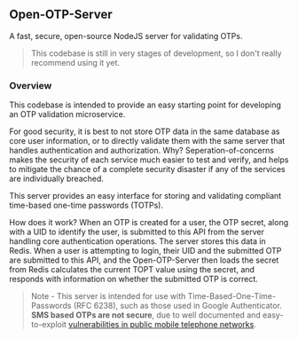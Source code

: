 ## Open-OTP-Server

A fast, secure, open-source NodeJS server for validating OTPs.

> This codebase is still in very stages of development, so I don't really recommend using it yet.

### Overview
This codebase is intended to provide an easy starting point for developing an OTP validation microservice.

For good security, it is best to not store OTP data in the same database as core user information, or to directly validate them with the same server that handles authentication and authorization.  Why? Seperation-of-concerns makes the security of each service much easier to test and verify, and helps to mitigate the chance of a complete security disaster if any of the services are individually breached.

This server provides an easy interface for storing and validating   compliant time-based one-time passwords (TOTPs).

How does it work?
When an OTP is created for a user, the OTP secret, along with a UID to identify the user, is submitted to this API from the server handling core authentication operations.  The server stores this data in Redis.  When a user is attempting to login, their UID and the submitted OTP are submitted to this API, and the Open-OTP-Server then loads the secret from Redis calculates the current TOPT value using the secret, and responds with information on whether the submitted OTP is correct.

> Note - This server is intended for use with Time-Based-One-Time-Passwords (RFC 6238), such as those used in Google Authenticator.  **SMS based OTPs are not secure**, due to well documented and easy-to-exploit [vulnerabilities in public mobile telephone networks](http://www.securityweek.com/nist-denounces-sms-2fa-what-are-alternatives).
